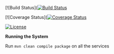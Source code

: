 
[![Build Status]([![Build Status](https://travis-ci.org/stackroute/ibm-wave3-ontrack.svg?branch=master)](https://travis-ci.org/stackroute/ibm-wave3-ontrack)

[![Coverage Status]([![Coverage Status](https://coveralls.io/repos/github/stackroute/ibm-wave3-ontrack/badge.svg?branch=master)](https://coveralls.io/github/stackroute/ibm-wave3-ontrack?branch=master)

[![License](https://img.shields.io/badge/License-Apache%202.0-blue.svg)](https://opensource.org/licenses/Apache-2.0)

****Running the System****

Run ```mvn clean compile package``` on all the services
